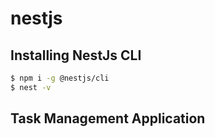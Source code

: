 # nestjs

## Installing NestJs CLI

```sh
$ npm i -g @nestjs/cli
$ nest -v
```

## Task Management Application